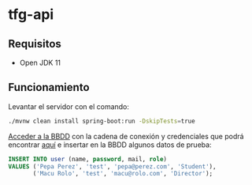 # tfg-api

## Requisitos
* Open JDK 11

## Funcionamiento
Levantar el servidor con el comando:

```bash
./mvnw clean install spring-boot:run -DskipTests=true
```

[Acceder a la BBDD](http://localhost:8080/h2-console) con la cadena de conexión y credenciales que podrá encontrar [aquí](./src/main/resources/application.properties) e insertar en la BBDD algunos datos de prueba:

```SQL
INSERT INTO user (name, password, mail, role)
VALUES ('Pepa Perez', 'test', 'pepa@perez.com', 'Student'),
       ('Macu Rolo', 'test', 'macu@rolo.com', 'Director');
```
